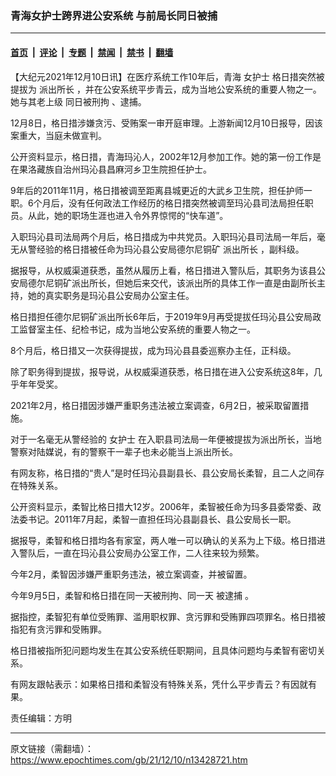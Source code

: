 ### 青海女护士跨界进公安系统 与前局长同日被捕

---

#### [首页](../../../..?n13428721) &nbsp;|&nbsp; [评论](../../../../../epoch-comment?n13428721) &nbsp;|&nbsp; [专题](../../../../../epoch-special?n13428721) &nbsp;|&nbsp; [禁闻](../../../../../epoch-news?n13428721) &nbsp;|&nbsp; [禁书](../../../../../books?n13428721) &nbsp;|&nbsp; [翻墙](https://github.com/gfw-breaker/nogfw/blob/master/README.md?n13428721)


<div class="post_content" id="artbody" itemprop="articleBody">
 <!-- article content begin -->
 <p>
  【大纪元2021年12月10日讯】在医疗系统工作10年后，青海
  <ok href="https://www.epochtimes.com/gb/tag/%E5%A5%B3%E6%8A%A4%E5%A3%AB.html">
   女护士
  </ok>
  格日措突然被提拔为
  <ok href="https://www.epochtimes.com/gb/tag/%E6%B4%BE%E5%87%BA%E6%89%80%E9%95%BF.html">
   派出所长
  </ok>
  ，并在公安系统平步青云，成为当地公安系统的重要人物之一。她与其老上级
  <ok href="https://www.epochtimes.com/gb/tag/%E5%90%8C%E6%97%A5%E8%A2%AB%E5%88%91%E6%8B%98.html">
   同日被刑拘
  </ok>
  、逮捕。
 </p>
 <p>
  12月8日，格日措涉嫌贪污、受贿案一审开庭审理。上游新闻12月10日报导，因该案重大，当庭未做宣判。
 </p>
 <p>
  公开资料显示，格日措，青海玛沁人，2002年12月参加工作。她的第一份工作是在果洛藏族自治州玛沁县昌麻河乡卫生院担任护士。
 </p>
 <p>
  9年后的2011年11月，格日措被调至距离县城更近的大武乡卫生院，担任护师一职。6个月后，没有任何政法工作经历的格日措突然被调至玛沁县司法局担任职员。从此，她的职场生涯也进入令外界惊愕的“快车道”。
 </p>
 <p>
  入职玛沁县司法局两个月后，格日措成为中共党员。入职玛沁县司法局一年后，毫无从警经验的格日措被任命为玛沁县公安局德尔尼铜矿
  <ok href="https://www.epochtimes.com/gb/tag/%E6%B4%BE%E5%87%BA%E6%89%80%E9%95%BF.html">
   派出所长
  </ok>
  ，副科级。
 </p>
 <p>
  据报导，从权威渠道获悉，虽然从履历上看，格日措进入警队后，其职务为该县公安局德尔尼铜矿派出所长，但她后来交代，该派出所的具体工作一直是由副所长主持，她的真实职务是玛沁县公安局办公室主任。
 </p>
 <p>
  格日措担任德尔尼铜矿派出所长6年后，于2019年9月再受提拔任玛沁县公安局政工监督室主任、纪检书记，成为当地公安系统的重要人物之一。
 </p>
 <p>
  8个月后，格日措又一次获得提拔，成为玛沁县县委巡察办主任，正科级。
 </p>
 <p>
  除了职务得到提拔，报导说，从权威渠道获悉，格日措在进入公安系统这8年，几乎年年受奖。
 </p>
 <p>
  2021年2月，格日措因涉嫌严重职务违法被立案调查，6月2日，被采取留置措施。
 </p>
 <p>
  对于一名毫无从警经验的
  <ok href="https://www.epochtimes.com/gb/tag/%E5%A5%B3%E6%8A%A4%E5%A3%AB.html">
   女护士
  </ok>
  在入职县司法局一年便被提拔为派出所长，当地警察对陆媒说，有的警察干一辈子也未必能当上派出所长。
 </p>
 <p>
  有网友称，格日措的“贵人”是时任玛沁县副县长、县公安局长柔智，且二人之间存在特殊关系。
 </p>
 <p>
  公开资料显示，柔智比格日措大12岁。2006年，柔智被任命为玛多县委常委、政法委书记。2011年7月起，柔智一直担任玛沁县副县长、县公安局长一职。
 </p>
 <p>
  据报导，柔智和格日措均各有家室，两人唯一可以确认的关系为上下级。格日措进入警队后，一直在玛沁县公安局办公室工作，二人往来较为频繁。
 </p>
 <p>
  今年2月，柔智因涉嫌严重职务违法，被立案调查，并被留置。
 </p>
 <p>
  今年9月5日，柔智和格日措在同一天被刑拘、同一天
  <ok href="https://www.epochtimes.com/gb/tag/%E8%A2%AB%E9%80%AE%E6%8D%95.html">
   被逮捕
  </ok>
  。
 </p>
 <p>
  据指控，柔智犯有单位受贿罪、滥用职权罪、贪污罪和受贿罪四项罪名。格日措被指犯有贪污罪和受贿罪。
 </p>
 <p>
  格日措被指所犯问题均发生在其公安系统任职期间，且具体问题均与柔智有密切关系。
 </p>
 <p>
  有网友跟帖表示：如果格日措和柔智没有特殊关系，凭什么平步青云？有因就有果。
 </p>
 <p>
  责任编辑：方明
 </p>
 <!-- article content end -->
 <div id="below_article_ad">
 </div>
</div>


---

原文链接（需翻墙）：https://www.epochtimes.com/gb/21/12/10/n13428721.htm